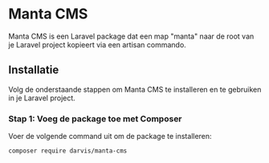 # Manta CMS

Manta CMS is een Laravel package dat een map "manta" naar de root van je Laravel project kopieert via een artisan commando.

## Installatie

Volg de onderstaande stappen om Manta CMS te installeren en te gebruiken in je Laravel project.

### Stap 1: Voeg de package toe met Composer

Voer de volgende command uit om de package te installeren:

```bash
composer require darvis/manta-cms
```
